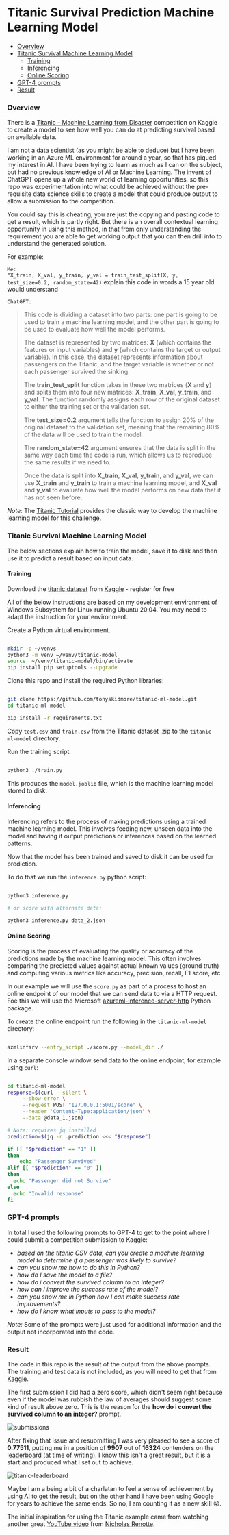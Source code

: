 # Titanic Survival Prediction Machine Learning Model

- [Overview](#overview)
- [Titanic Survival Machine Learning Model](#titanic-survival-machine-learning-model)
  - [Training](#training)
  - [Inferencing](#inferencing)
  - [Online Scoring](#online-scoring)
- [GPT-4 prompts](#gpt-4-prompts)
- [Result](#result)

### Overview

There is a [Titanic - Machine Learning from Disaster](https://www.kaggle.com/competitions/titanic/overview)
competition on Kaggle to create a model to see how well you can do at predicting survival based on available data.  

I am not a data scientist (as you might be able to deduce) but I have been working in an Azure ML environment
for around a year, so that has piqued my interest in AI.  I have been trying to learn as much as I
can on the subject, but had no previous knowledge of AI or Machine Learning.  The invent of ChatGPT opens up a whole
new world of learning opportunities, so this repo was experimentation into what could be achieved without the
pre-requisite data science skills to create a model that could produce output to allow a submission to the competition.  

You could say this is cheating, you are just the copying and pasting code to get a result, which is partly right.
But there is an overall contextual learning opportunity in using this method, in that from only understanding the requirement you are able to get working output that you can then drill into to understand the generated solution.  

For example:

`Me:`  
`"X_train, X_val, y_train, y_val = train_test_split(X, y, test_size=0.2, random_state=42)`
 explain this code in words a 15 year old would understand

`ChatGPT:`  
> This code is dividing a dataset into two parts: one part is going to be used to train a machine learning model, and the other part is going to be used to evaluate how well the model performs.
>
> The dataset is represented by two matrices: **X** (which contains the features or input variables) and **y** (which contains the target or output variable). In this case, the dataset represents information about passengers on the Titanic, and the target variable is whether or not each passenger survived the sinking.
>
> The **train_test_split** function takes in these two matrices (**X** and **y**) and splits them into four new matrices: **X_train**, **X_val**, **y_train**, and **y_val**. The function randomly assigns each row of the original dataset to either the training set or the validation set.
>
> The **test_size=0.2** argument tells the function to assign 20% of the original dataset to the validation set, meaning that the remaining 80% of the data will be used to train the model.
>
> The **random_state=42** argument ensures that the data is split in the same way each time the code is run, which allows us to reproduce the same results if we need to.
>
> Once the data is split into **X_train**, **X_val**, **y_train**, and **y_val**, we can use **X_train** and **y_train** to train a machine learning model, and **X_val** and **y_val** to evaluate how well the model performs on new data that it has not seen before.

_Note:_ The [Titanic Tutorial](https://www.kaggle.com/code/alexisbcook/titanic-tutorial) provides the classic way to develop the machine learning model for this challenge.

### Titanic Survival Machine Learning Model

The below sections explain how to train the model, save it to disk and then use it to predict a result based on input data.

#### Training

Download the [titanic dataset](https://www.kaggle.com/c/titanic/data) from [Kaggle](https://www.kaggle.com/) - register for free

All of the below instructions are based
on my development environment of Windows Subsystem for Linux running Ubuntu 20.04.
You may need to adapt the instruction for your environment.  

Create a Python virtual environment.

````bash

mkdir -p ~/venvs
python3 -m venv ~/venv/titanic-model
source  ~/venv/titanic-model/bin/activate
pip install pip setuptools --upgrade

````

Clone this repo and install the required Python libraries:

````bash

git clone https://github.com/tonyskidmore/titanic-ml-model.git
cd titanic-ml-model

pip install -r requirements.txt

````

Copy `test.csv` and `train.csv` from the Titanic dataset .zip to the `titanic-ml-model` directory.  

Run the training script:

````bash

python3 ./train.py

````

This produces the `model.joblib` file, which is the machine learning model stored to disk.

#### Inferencing

Inferencing refers to the process of making predictions using a trained machine learning model. This involves feeding new, unseen data into the model and having it output predictions or inferences based on the learned patterns.

Now that the model has been trained and saved to disk it can be used for prediction.

To do that we run the `inference.py` python script:

````bash

python3 inference.py

# or score with alternate data:

python3 inference.py data_2.json

````

#### Online Scoring

Scoring is the process of evaluating the quality or accuracy of the predictions made by the machine learning model. This often involves comparing the predicted values against actual known values (ground truth) and computing various metrics like accuracy, precision, recall, F1 score, etc.

In our example we will use the `score.py` as part of a process to host an online endpoint of our model
that we can send data to via a HTTP request.  Foe this we will use the Microsoft 
[azureml-inference-server-http](https://learn.microsoft.com/en-us/azure/machine-learning/how-to-inference-server-http)
Python package.  

To create the online endpoint run the following in the `titanic-ml-model` directory:

````bash

azmlinfsrv --entry_script ./score.py --model_dir ./

````

In a separate console window send data to the online endpoint, for example using `curl`:

````bash

cd titanic-ml-model
response=$(curl --silent \
     --show-error \
     --request POST "127.0.0.1:5001/score" \
     --header 'Content-Type:application/json' \
     --data @data_1.json)

# Note: requires jq installed
prediction=$(jq -r .prediction <<< "$response")

if [[ "$prediction" == "1" ]]
then
    echo "Passenger Survived"
elif [[ "$prediction" == "0" ]]
then
  echo "Passenger did not Survive"
else
  echo "Invalid response"
fi


````

### GPT-4 prompts

In total I used the following prompts to GPT-4 to get to the point where I could submit a competition submission to Kaggle:

* _based on the titanic CSV data, can you create a machine learning model to determine if a passenger was likely to survive?_
* _can you show me how to do this in Python?_
* _how do I save the model to a file?_
* _how do i convert the survived column to an integer?_
* _how can I improve the success rate of the model?_
* _can you show me in Python how I can make success rate improvements?_
* _how do I know what inputs to pass to the model?_

_Note:_ Some of the prompts were just used for additional information
and the output not incorporated into the code.

### Result

The code in this repo is the result of the output from the above prompts.
The training and test data is not included, as you will need to get that from
[Kaggle](https://www.kaggle.com/c/titanic/data).

The first submission I did had a zero score, which didn't seem right because even
if the model was rubbish the law of averages should suggest some kind of result above zero.
This is the reason for the __how do i convert the survived column to an integer?__ prompt.

![submissions](images/submissions.png)

After fixing that issue and resubmitting I was very pleased to see a score of **0.77511**,
putting me in a position of **9907** out of **16324** contenders on the [leaderboard](https://www.kaggle.com/competitions/titanic/leaderboard?search=skidmore) (at time of writing).
I know this isn't a great result, but it is a start and produced what I set out to achieve.

![titanic-leaderboard](images/kaggle_leaderboard.png)

Maybe I am a being a bit of a charlatan to feel a sense of achievement by using AI to get the result, but
on the other hand I have been using Google for years to achieve the same ends.  So no,
I am counting it as a new skill 😜.

The initial inspiration for using the Titanic example came from watching another great [YouTube video](https://www.youtube.com/watch?v=Ebb4gUI2IpQ&t=90s) from [Nicholas Renotte](https://github.com/nicknochnack).
